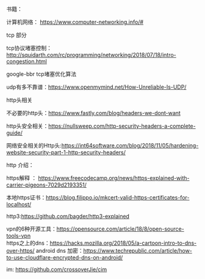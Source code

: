 书籍：

计算机网络： https://www.computer-networking.info/# 



tcp 部分  

tcp协议堵塞控制：http://squidarth.com/rc/programming/networking/2018/07/18/intro-congestion.html    

google-bbr tcp堵塞优化算法  

udp有多不靠谱：https://www.openmymind.net/How-Unreliable-Is-UDP/     



http头相关

不必要的http头：https://www.fastly.com/blog/headers-we-dont-want  

http头安全相关：https://nullsweep.com/http-security-headers-a-complete-guide/    

网络安全相关的Http头:https://int64software.com/blog/2018/11/05/hardening-website-security-part-1-http-security-headers/   



http 介绍：

https解释 ： https://www.freecodecamp.org/news/https-explained-with-carrier-pigeons-7029d2193351/   

本地https证书：https://blog.filippo.io/mkcert-valid-https-certificates-for-localhost/    

http3:https://github.com/bagder/http3-explained   

   

vpn的6种开源工具：https://opensource.com/article/18/8/open-source-tools-vpn   
https之上的dns：https://hacks.mozilla.org/2018/05/a-cartoon-intro-to-dns-over-https/ 
android dns 加密：https://www.techrepublic.com/article/how-to-use-cloudflare-encrypted-dns-on-android/    

im: https://github.com/crossoverJie/cim  
